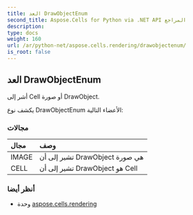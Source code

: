 ```yaml
---
title: العد DrawObjectEnum
second_title: Aspose.Cells for Python via .NET API المراجع
description:
type: docs
weight: 160
url: /ar/python-net/aspose.cells.rendering/drawobjectenum/
is_root: false
---
```

##  العد DrawObjectEnum
أشر إلى Cell أو صورة DrawObject.



يكشف نوع DrawObjectEnum الأعضاء التالية:

###  مجالات
| مجال| وصف|
| :- | :- |
| IMAGE | تشير إلى أن DrawObject هي صورة|
| CELL | تشير إلى أن DrawObject هو Cell|



###  أنظر أيضا
* وحدة [aspose.cells.rendering](..)

